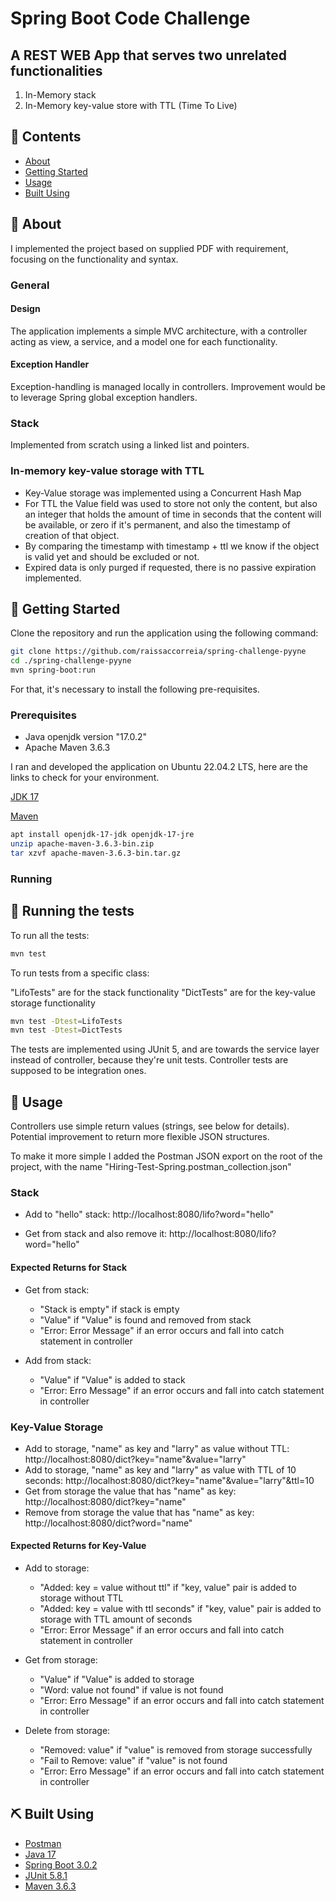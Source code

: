 # Spring Boot Code Challenge

## A REST WEB App that serves two unrelated functionalities

1) In-Memory stack
2) In-Memory key-value store with TTL (Time To Live)

## 📝 Contents

- [About](#about)
- [Getting Started](#getting_started)
- [Usage](#usage)
- [Built Using](#built_using)

## 🧐 About <a name = "about"></a>
I implemented the project based on supplied PDF with requirement, focusing on the functionality and syntax.

### General

#### Design

The application implements a simple MVC architecture, with a controller acting as view, a service, and a model one for each functionality.

#### Exception Handler

Exception-handling is managed locally in controllers. Improvement would be to leverage Spring global exception handlers.

### Stack

Implemented from scratch using a linked list and pointers.

### In-memory key-value storage with TTL

- Key-Value storage was implemented using a Concurrent Hash Map
- For TTL the Value field was used to store not only the content, but also an integer that holds the amount of time in seconds that the content will be available, or zero if it's
permanent, and also the timestamp of creation of that object.
- By comparing the timestamp with timestamp + ttl we know if the object is valid yet and should be excluded or not.
- Expired data is only purged if requested, there is no passive expiration implemented.

## 🏁 Getting Started <a name = "getting_started"></a>

Clone the repository and run the application using the following command:

```bash
git clone https://github.com/raissaccorreia/spring-challenge-pyyne
cd ./spring-challenge-pyyne
mvn spring-boot:run
```

For that, it's necessary to install the following pre-requisites.

### Prerequisites

- Java openjdk version "17.0.2"
- Apache Maven 3.6.3

I ran and developed the application on Ubuntu 22.04.2 LTS, here are the links to check for your environment.

[JDK 17](https://www.oracle.com/java/technologies/javase/jdk17-archive-downloads.html)

[Maven](https://maven.apache.org/)

```bash
apt install openjdk-17-jdk openjdk-17-jre
unzip apache-maven-3.6.3-bin.zip
tar xzvf apache-maven-3.6.3-bin.tar.gz
```

### Running

## 🔧 Running the tests <a name = "tests"></a>

To run all the tests:

```bash
mvn test
```

To run tests from a specific class:

"LifoTests" are for the stack functionality
"DictTests" are for the key-value storage functionality

```bash
mvn test -Dtest=LifoTests
mvn test -Dtest=DictTests
```

The tests are implemented using JUnit 5, and are towards the service layer instead of controller, because they're unit tests. Controller tests are supposed to be integration ones.

## 🎈 Usage <a name="usage"></a>

Controllers use simple return values (strings, see below for details). Potential improvement to return more flexible JSON structures.

To make it more simple I added the Postman JSON export on the root of the project, with the name
"Hiring-Test-Spring.postman_collection.json"

### Stack

- Add to "hello" stack: http://localhost:8080/lifo?word="hello"

- Get from stack and also remove it: http://localhost:8080/lifo?word="hello"

#### Expected Returns for Stack

- Get from stack:
  - "Stack is empty" if stack is empty
  - "Value" if "Value" is found and removed from stack
  - "Error: Error Message" if an error occurs and fall into catch statement in controller

- Add from stack:
  - "Value" if "Value" is added to stack
  - "Error: Erro Message" if an error occurs and fall into catch statement in controller

### Key-Value Storage

- Add to storage, "name" as key and "larry" as value without TTL: http://localhost:8080/dict?key="name"&value="larry"
- Add to storage, "name" as key and "larry" as value with TTL of 10 seconds: http://localhost:8080/dict?key="name"&value="larry"&ttl=10
- Get from storage the value that has "name" as key: http://localhost:8080/dict?key="name"
- Remove from storage the value that has "name" as key: http://localhost:8080/dict?word="name"

#### Expected Returns for Key-Value

- Add to storage:
  - "Added: key = value without ttl" if "key, value" pair is added to storage without TTL
  - "Added: key = value with ttl seconds" if "key, value" pair is added to storage with TTL amount of seconds
  - "Error: Error Message" if an error occurs and fall into catch statement in controller

- Get from storage:
  - "Value" if "Value" is added to storage
  - "Word: value not found" if value is not found
  - "Error: Erro Message" if an error occurs and fall into catch statement in controller

- Delete from storage:
  - "Removed: value" if "value" is removed from storage successfully
  - "Fail to Remove: value" if "value" is not found
  - "Error: Erro Message" if an error occurs and fall into catch statement in controller

## ⛏️ Built Using <a name = "built_using"></a>

- [Postman](https://www.postman.com/)
- [Java 17](https://docs.oracle.com/en/java/javase/17/docs/api/index.html)
- [Spring Boot 3.0.2](https://spring.io/projects/spring-boot)
- [JUnit 5.8.1](https://junit.org/junit5/)
- [Maven 3.6.3](https://maven.apache.org/guides/index.html)
